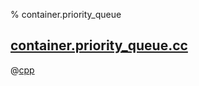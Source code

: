 % container.priority_queue

## [container.priority_queue.cc](container.priority_queue.cc)

@[cpp](container.priority_queue.cc)
